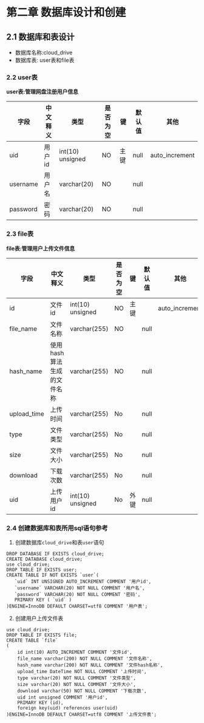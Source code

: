 # 第二章 数据库设计和创建
## 2.1 数据库和表设计
- 数据库名称:cloud_drive
- 数据库表: user表和file表
### 2.2 user表
**user表:管理网盘注册用户信息**

|字段|中文释义|类型|是否为空|键|默认值|其他|
|--|--|--|--|--|--|--|
|uid|用户id|int(10) unsigned|NO|主键|null|auto_increment|
|username|用户名|varchar(20)|NO||null|	
|password|密码|varchar(20)|NO||null|	
### 2.3 file表
**file表:管理用户上传文件信息**

|字段|中文释义|类型|是否为空|键|默认值|其他|
|--|--|--|--|--|--|--|
|id|文件id|int(10) unsigned|NO|主键||auto_increment|
|file_name|文件名称|varchar(255)|NO||null|	
|hash_name|使用hash算法生成的文件名称|varchar(255)|NO||null|
|upload_time|上传时间|varchar(255)|No||null|
|type|文件类型|varchar(255)|No||null|
|size|文件大小|varchar(255)|No||null|
|download|下载次数|varchar(255)|No||null|
|uid|上传用户id|int(10) unsigned|No|外键|null||

### 2.4 创建数据库和表所用sql语句参考
1. 创建数据库`cloud_drive`和表`user`语句
```
DROP DATABASE IF EXISTS cloud_drive;
CREATE DATABASE cloud_drive;
use cloud_drive;
DROP TABLE IF EXISTS user;
CREATE TABLE IF NOT EXISTS `user`(
   `uid` INT UNSIGNED AUTO_INCREMENT COMMENT '用户id',
   `username` VARCHAR(20) NOT NULL COMMENT '用户名',
   `password` VARCHAR(20) NOT NULL COMMENT '密码',
   PRIMARY KEY ( `uid` )
)ENGINE=InnoDB DEFAULT CHARSET=utf8 COMMENT '用户表';
```
2. 创建用户上传文件表
```
use cloud_drive;
DROP TABLE IF EXISTS file;
CREATE TABLE `file`
(
	id int(10) AUTO_INCREMENT COMMENT '文件id',
	file_name varchar(200) NOT NULL COMMENT '文件名称',
	hash_name varchar(200) NOT NULL COMMENT '文件hash名称',
	upload_time DateTime NOT NULL COMMENT '上传时间',
	type varchar(20) NOT NULL COMMENT '文件类型',
	size varchar(20) NOT NULL COMMENT '文件大小',
	download varchar(50) NOT NULL COMMENT '下载次数',
	uid int unsigned COMMENT '用户id',
	PRIMARY KEY (id),
	foreign key(uid) references user(uid)
)ENGINE=InnoDB DEFAULT CHARSET=utf8 COMMENT '上传文件表';
```
